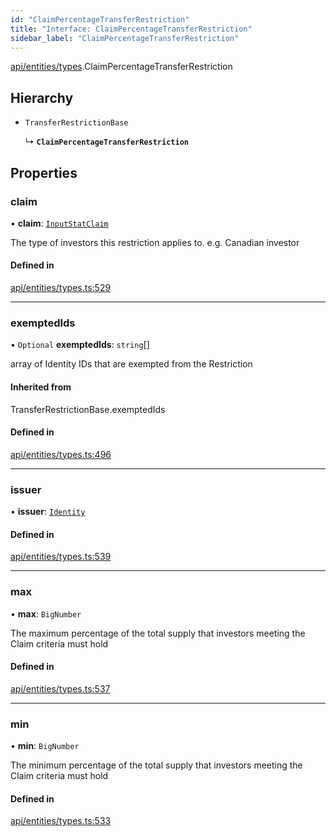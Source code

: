 ```yaml
---
id: "ClaimPercentageTransferRestriction"
title: "Interface: ClaimPercentageTransferRestriction"
sidebar_label: "ClaimPercentageTransferRestriction"
---
```


[api/entities/types](../../../../../modules/API/Entities/Types/Types.md).ClaimPercentageTransferRestriction

## Hierarchy

- `TransferRestrictionBase`

  ↳ **`ClaimPercentageTransferRestriction`**

## Properties

### claim

• **claim**: [`InputStatClaim`](../../../../../modules/API/Entities/Types/Types.md#inputstatclaim)

The type of investors this restriction applies to. e.g. Canadian investor

#### Defined in

[api/entities/types.ts:529](https://github.com/PolymeshAssociation/polymesh-sdk/blob/0dbd0ebd0/src/api/entities/types.ts#L529)

___

### exemptedIds

• `Optional` **exemptedIds**: `string`[]

array of Identity IDs that are exempted from the Restriction

#### Inherited from

TransferRestrictionBase.exemptedIds

#### Defined in

[api/entities/types.ts:496](https://github.com/PolymeshAssociation/polymesh-sdk/blob/0dbd0ebd0/src/api/entities/types.ts#L496)

___

### issuer

• **issuer**: [`Identity`](../../../../../classes/API/Entities/Identity/Identity.md)

#### Defined in

[api/entities/types.ts:539](https://github.com/PolymeshAssociation/polymesh-sdk/blob/0dbd0ebd0/src/api/entities/types.ts#L539)

___

### max

• **max**: `BigNumber`

The maximum percentage of the total supply that investors meeting the Claim criteria must hold

#### Defined in

[api/entities/types.ts:537](https://github.com/PolymeshAssociation/polymesh-sdk/blob/0dbd0ebd0/src/api/entities/types.ts#L537)

___

### min

• **min**: `BigNumber`

The minimum percentage of the total supply that investors meeting the Claim criteria must hold

#### Defined in

[api/entities/types.ts:533](https://github.com/PolymeshAssociation/polymesh-sdk/blob/0dbd0ebd0/src/api/entities/types.ts#L533)
